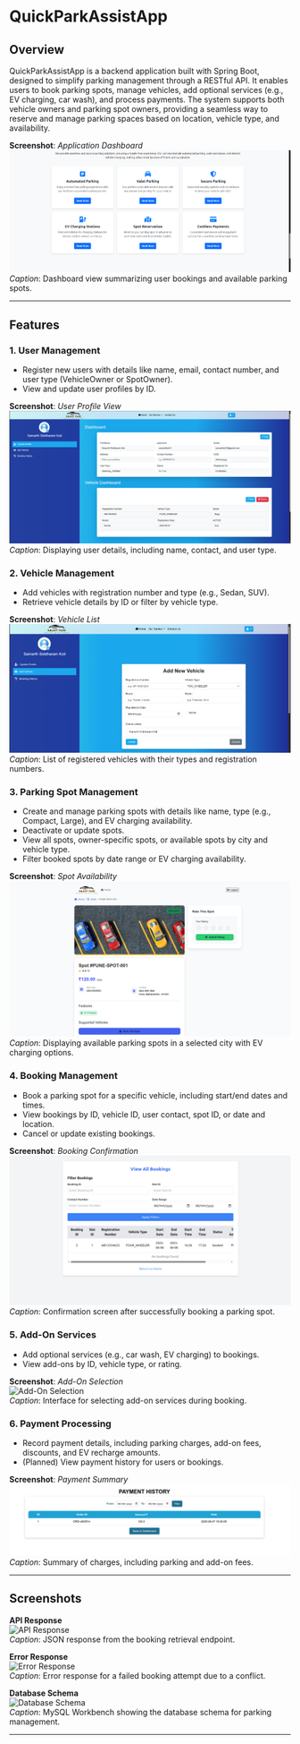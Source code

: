 # QuickParkAssistApp

## Overview

QuickParkAssistApp is a backend application built with Spring Boot, designed to simplify parking management through a RESTful API. It enables users to book parking spots, manage vehicles, add optional services (e.g., EV charging, car wash), and process payments. The system supports both vehicle owners and parking spot owners, providing a seamless way to reserve and manage parking spaces based on location, vehicle type, and availability.

**Screenshot**: *Application Dashboard*  
![Application Dashboard](screenshots/application-dashboard.png)  
*Caption*: Dashboard view summarizing user bookings and available parking spots.

---

## Features

### 1. User Management
- Register new users with details like name, email, contact number, and user type (VehicleOwner or SpotOwner).
- View and update user profiles by ID.

**Screenshot**: *User Profile View*  
![User Profile View](screenshots/user-profile-view.png)  
*Caption*: Displaying user details, including name, contact, and user type.

### 2. Vehicle Management
- Add vehicles with registration number and type (e.g., Sedan, SUV).
- Retrieve vehicle details by ID or filter by vehicle type.

**Screenshot**: *Vehicle List*  
![Vehicle List](screenshots/vehicle-list.png)  
*Caption*: List of registered vehicles with their types and registration numbers.

### 3. Parking Spot Management
- Create and manage parking spots with details like name, type (e.g., Compact, Large), and EV charging availability.
- Deactivate or update spots.
- View all spots, owner-specific spots, or available spots by city and vehicle type.
- Filter booked spots by date range or EV charging availability.

**Screenshot**: *Spot Availability*  
![Spot Availability](screenshots/spot-availability.png)  
*Caption*: Displaying available parking spots in a selected city with EV charging options.

### 4. Booking Management
- Book a parking spot for a specific vehicle, including start/end dates and times.
- View bookings by ID, vehicle ID, user contact, spot ID, or date and location.
- Cancel or update existing bookings.

**Screenshot**: *Booking Confirmation*  
![Booking Confirmation](screenshots/booking-confirmation.png)  
*Caption*: Confirmation screen after successfully booking a parking spot.

### 5. Add-On Services
- Add optional services (e.g., car wash, EV charging) to bookings.
- View add-ons by ID, vehicle type, or rating.

**Screenshot**: *Add-On Selection*  
![Add-On Selection](screenshots/add-on-selection.png)  
*Caption*: Interface for selecting add-on services during booking.

### 6. Payment Processing
- Record payment details, including parking charges, add-on fees, discounts, and EV recharge amounts.
- (Planned) View payment history for users or bookings.

**Screenshot**: *Payment Summary*  
![Payment Summary](screenshots/payment-summary.png)  
*Caption*: Summary of charges, including parking and add-on fees.

---

## Screenshots

**API Response**  
![API Response](screenshots/api-response.png)  
*Caption*: JSON response from the booking retrieval endpoint.

**Error Response**  
![Error Response](screenshots/error-response.png)  
*Caption*: Error response for a failed booking attempt due to a conflict.

**Database Schema**  
![Database Schema](screenshots/database-schema.png)  
*Caption*: MySQL Workbench showing the database schema for parking management.

---